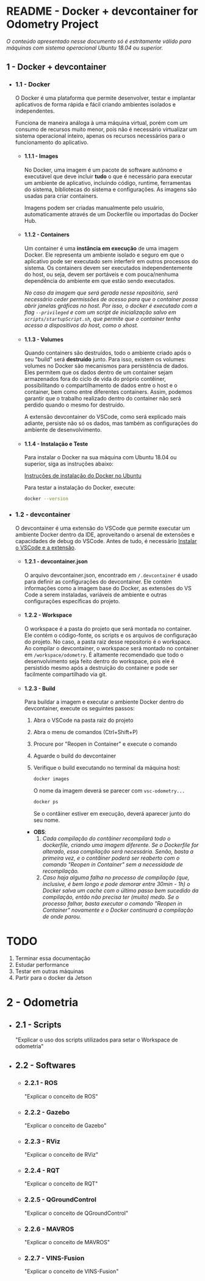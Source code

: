 # README - Docker + devcontainer for Odometry Project

*O conteúdo apresentado nesse documento só é estritamente válido para máquinas com sistema operacional Ubuntu 18.04 ou superior.*


## 1 - Docker + devcontainer

- ### 1.1 - Docker

    O Docker é uma plataforma que permite desenvolver, testar e implantar aplicativos de forma rápida e fácil criando ambientes isolados e independentes. 
    
    Funciona de maneira análoga à uma máquina virtual, porém com um consumo de recursos muito menor, pois não é necessário virtualizar um sistema operacional inteiro, apenas os recursos necessários para o funcionamento do aplicativo.

    - #### 1.1.1 - Images

        No Docker, uma imagem é um pacote de software autônomo e executável que deve incluir **tudo** o que é necessário para executar um ambiente de aplicativo, incluindo código, runtime, ferramentas do sistema, bibliotecas do sistema e configurações. As imagens são usadas para criar containers. 
        
        Imagens podem ser criadas manualmente pelo usuário, automaticamente através de um Dockerfile ou importadas do Docker Hub.

    - #### 1.1.2 - Containers

        Um container é uma **instância em execução** de uma imagem Docker. Ele representa um ambiente isolado e seguro em que o aplicativo pode ser executado sem interferir em outros processos do sistema. 
        Os containers devem ser executados independentemente do host, ou seja, devem ser portáveis e com pouca/nenhuma dependência do ambiente em que estão sendo executados.

        *No caso da imagem que será gerada nesse repositório, será necessário ceder permissões de acesso para que o container possa abrir janelas gráficas no host. Por isso, o docker é executado com a flag ``--privileged`` e com um script de inicialização salvo em ``scripts/startupScript.sh``, que permite que o container tenha acesso a dispositivos do host, como o xhost.*

    - #### 1.1.3 - Volumes

        Quando containers são destruídos, todo o ambiente criado após o seu "build" será **destruído** junto. Para isso, existem os volumes: volumes no Docker são mecanismos para persistência de dados. 
        Eles permitem que os dados dentro de um container sejam armazenados fora do ciclo de vida do próprio contêiner, possibilitando o compartilhamento de dados entre o host e o container, bem como entre diferentes containers. 
        Assim, podemos garantir que o trabalho realizado dentro do container não será perdido quando o mesmo for destruído. 
        
        A extensão devcontainer do VSCode, como será explicado mais adiante, persiste não só os dados, mas também as configurações do ambiente de desenvolvimento.

    - #### 1.1.4 - Instalação e Teste

        Para instalar o Docker na sua máquina com Ubuntu 18.04 ou superior, siga as instruções abaixo:

        [Instruções de instalação do Docker no Ubuntu](https://docs.docker.com/desktop/install/linux-install/)

        Para testar a instalação do Docker, execute:

        ```bash
        docker --version
        ``````


- ### 1.2 - devcontainer

    O devcontainer é uma extensão do VSCode que permite executar um ambiente Docker dentro da IDE, aproveitando o arsenal de extensões e capacidades de debug do VSCode. Antes de tudo, é necessário [Instalar o VSCode e a extensão](https://code.visualstudio.com/docs/devcontainers/tutorial).
    
    - #### 1.2.1 - devcontainer.json

        O arquivo devcontainer.json, encontrado em ``/.devcontainer`` é usado para definir as configurações do devcontainer. Ele contém informações como a imagem base do Docker, as extensões do VS Code a serem instaladas, variáveis de ambiente e outras configurações específicas do projeto. 

    - #### 1.2.2 - Workspace

        O workspace é a pasta do projeto que será montada no container. Ele contém o código-fonte, os scripts e os arquivos de configuração do projeto. No caso, a pasta raiz desse repositorio é o workspace. Ao compilar o devcontainer, o workspace será montado no container em ``/workspace/odometry``. É altamente recomendado que todo o desenvolvimento seja feito dentro do workspace, pois ele é persistido mesmo após a destruição do container e pode ser facilmente compartilhado via git.

    - #### 1.2.3 - Build

        Para buildar a imagem e executar o ambiente Docker dentro do devcontainer, execute os seguintes passos:
        
        1. Abra o VSCode na pasta raiz do projeto
        2. Abra o menu de comandos (Ctrl+Shift+P)
        3. Procure por "Reopen in Container" e execute o comando
        4. Aguarde o build do devcontainer
        5. Verifique o build executando no terminal da máquina host:
            ```bash
            docker images
            ```

            O nome da imagem deverá se parecer com `vsc-odometry...`

            ```bash
            docker ps
            ```

            Se o contâiner estiver em execução, deverá aparecer junto do seu nome.

        - **OBS**:
            1. *Cada compilação do contâiner recompilará todo o dockerfile, criando uma imagem diferente. Se o Dockerfile for alterado, essa compilação será necessária. Senão, basta a primeira vez, e o contâiner poderá ser reaberto com o comando "Reopen in Container" sem a necessidade de recompilação.*
            2. *Caso haja alguma falha no processo de compilação (que, inclusive, é bem longo e pode demorar entre 30min - 1h) o Docker salva um cache com o último passo bem sucedido da compilação, então não precisa ter (muito) medo. Se o processo falhar, basta executar o comando "Reopen in Container" novamente e o Docker continuará a compilação de onde parou.*
# TODO
1. Terminar essa documentação
2. Estudar performance
3. Testar em outras máquinas
4. Partir para o docker da Jetson
# 2 - Odometria
- ## 2.1 - Scripts
    "Explicar o uso dos scripts utilizados para setar o Workspace de odometria"
- ## 2.2 - Softwares
    - ### 2.2.1 - ROS
        "Explicar o conceito de ROS"
    - ### 2.2.2 - Gazebo
        "Explicar o conceito de Gazebo"
    - ### 2.2.3 - RViz
        "Explicar o conceito de RViz"
    - ### 2.2.4 - RQT
        "Explicar o conceito de RQT"
    - ### 2.2.5 - QGroundControl
        "Explicar o conceito de QGroundControl"
    - ### 2.2.6 - MAVROS
        "Explicar o conceito de MAVROS"
    - ### 2.2.7 - VINS-Fusion
        "Explicar o conceito de VINS-Fusion"
